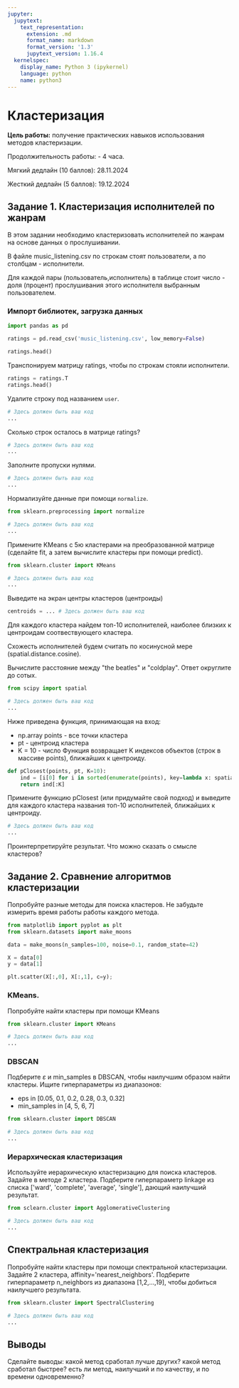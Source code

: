 ```yaml
---
jupyter:
  jupytext:
    text_representation:
      extension: .md
      format_name: markdown
      format_version: '1.3'
      jupytext_version: 1.16.4
  kernelspec:
    display_name: Python 3 (ipykernel)
    language: python
    name: python3
---
```


<!-- #region id="rZOA7MoXtA-e" -->
# Кластеризация

**Цель работы:** получение практических навыков использования методов кластеризации.

Продолжительность работы: - 4 часа.

Мягкий дедлайн (10 баллов): 28.11.2024

Жесткий дедлайн (5 баллов): 19.12.2024
<!-- #endregion -->

<!-- #region id="rZOA7MoXtA-e" -->
## Задание 1. Кластеризация исполнителей по жанрам
<!-- #endregion -->

<!-- #region id="kabxpe1rpmPc" -->
В этом задании необходимо кластеризовать исполнителей по жанрам на основе данных о прослушивании.

В файле music_listening.csv по строкам стоят пользователи, а по столбцам - исполнители.

Для каждой пары (пользователь,исполнитель) в таблице стоит число - доля (процент) прослушивания этого исполнителя выбранным пользователем.
<!-- #endregion -->

<!-- #region id="wF3gCvLCtYyv" -->
### Импорт библиотек, загрузка данных
<!-- #endregion -->

```python id="uprlaM05NGvI"
import pandas as pd
```

```python id="BeE8Io3_uhi3"
ratings = pd.read_csv('music_listening.csv', low_memory=False)
```

```python colab={"base_uri": "https://localhost:8080/", "height": 297} id="ZD0jf_i1Oy5d" outputId="e4f54839-20dc-4c19-a671-e1be5490fad6"
ratings.head()
```

<!-- #region id="pHTPXIEvp_9f" -->
Транспонируем матрицу ratings, чтобы по строкам стояли исполнители.
<!-- #endregion -->

```python id="BfKDPzjoPxKE"
ratings = ratings.T
ratings.head()
```

<!-- #region id="B9tfrtCoqFbQ" -->
Удалите строку под названием `user`.
<!-- #endregion -->

```python id="FNMhITClOeyN"
# Здесь должен быть ваш код
...
```

<!-- #region id="eKZfzlnMBO-M" -->
Сколько строк осталось в матрице ratings?
<!-- #endregion -->

```python id="eKZfzlnMBO-M"
# Здесь должен быть ваш код
...
```

<!-- #region id="rxxnjpNVqJYN" -->
Заполните пропуски нулями.
<!-- #endregion -->

```python id="iKduzcA2OiFV"
# Здесь должен быть ваш код
...
```

<!-- #region id="j3ca2KiJqL9J" -->
Нормализуйте данные при помощи `normalize`.
<!-- #endregion -->

```python id="CVxxov5dqSb2"
from sklearn.preprocessing import normalize

# Здесь должен быть ваш код
...
```

<!-- #region id="Ne6bESslqUXp" -->
Примените KMeans с 5ю кластерами на преобразованной матрице (сделайте fit, а затем вычислите кластеры при помощи predict).
<!-- #endregion -->

```python id="cP13pV-dNo5s"
from sklearn.cluster import KMeans

# Здесь должен быть ваш код
...
```

<!-- #region id="uZk0MMMUqiYM" -->
Выведите на экран центры кластеров (центроиды)
<!-- #endregion -->

```python id="6mBQ-C1Bqmm3"
centroids = ... # Здесь должен быть ваш код
```

<!-- #region id="9eFLNiA_CRFq" -->
Для каждого кластера найдем топ-10 исполнителей, наиболее близких к центроидам соотвествующего кластера.

Схожесть исполнителей будем считать по косинусной мере (spatial.distance.cosine).
<!-- #endregion -->

<!-- #region id="9eFLNiA_CRFq" -->
Вычислите расстояние между "the beatles" и "coldplay". Ответ округлите до сотых.
<!-- #endregion -->

```python id="oYtgZwSOCiHG"
from scipy import spatial

# Здесь должен быть ваш код
...
```

<!-- #region id="BM3k07IRqnhF" -->
Ниже приведена функция, принимающая на вход:
* np.array points - все точки кластера
* pt - центроид кластера
* K = 10 - число
Функция возвращает K индексов объектов (строк в массиве points), ближайших к центроиду.
<!-- #endregion -->

```python id="8f-Pm9pNBYW2"
def pClosest(points, pt, K=10):
    ind = [i[0] for i in sorted(enumerate(points), key=lambda x: spatial.distance.cosine(x[1], pt))]
    return ind[:K]
```

<!-- #region id="JPE-V0c9B_AC" -->
Примените функцию pClosest (или придумайте свой подход) и выведите для каждого кластера названия топ-10 исполнителей, ближайших к центроиду.
<!-- #endregion -->

```python id="PX1NO6CJqutV"
# Здесь должен быть ваш код
...
```

<!-- #region id="fk8TRHInqv_j" -->
Проинтерпретируйте результат. Что можно сказать о смысле кластеров?
<!-- #endregion -->

<!-- #region id="INk3CCWLa-ZJ" -->
## Задание 2. Сравнение алгоритмов кластеризации

Попробуйте разные методы для поиска кластеров.
Не забудьте измерить время работы работы каждого метода.
<!-- #endregion -->

```python id="4fgkK-YubAzW" colab={"base_uri": "https://localhost:8080/", "height": 447} outputId="defcf8f5-78f8-44d5-ec81-900e7621d79f"
from matplotlib import pyplot as plt
from sklearn.datasets import make_moons

data = make_moons(n_samples=100, noise=0.1, random_state=42)

X = data[0]
y = data[1]

plt.scatter(X[:,0], X[:,1], c=y);
```

<!-- #region id="E8Aj-5rMbv19" -->
### KMeans.

Попробуйте найти кластеры при помощи KMeans
<!-- #endregion -->

```python id="rcZyFe8KbPze"
from sklearn.cluster import KMeans

# Здесь должен быть ваш код
...
```

<!-- #region id="KQCV8we8b1OD" -->
### DBSCAN

Подберите $\varepsilon$ и min_samples в DBSCAN, чтобы наилучшим образом найти кластеры.
Ищите гиперпараметры из диапазонов:
* eps in [0.05, 0.1, 0.2, 0.28, 0.3, 0.32]
* min_samples in [4, 5, 6, 7]
<!-- #endregion -->

```python id="XVFoaJqtb6z9"
from sklearn.cluster import DBSCAN

# Здесь должен быть ваш код
...
```

<!-- #region id="gVT2XXpXb7iY" -->
### Иерархическая кластеризация

Используйте иерархическую кластеризацию для поиска кластеров.
Задайте в методе 2 кластера.
Подберите гиперпараметр linkage из списка ['ward', 'complete', 'average', 'single'], дающий наилучший результат.
<!-- #endregion -->

```python id="o1K8jDR7b_BW"
from sclearn.cluster import AgglomerativeClustering

# Здесь должен быть ваш код
...
```

<!-- #region id="JpBvTJi1b_16" -->
## Спектральная кластеризация

Попробуйте найти кластеры при помощи спектральной кластеризации.
Задайте 2 кластера, affinity='nearest_neighbors'.
Подберите гиперпараметр n_neighbors из диапазона [1,2,...,19], чтобы добиться наилучшего результата.
<!-- #endregion -->

```python id="XqAacOmXcCPv"
from sklearn.cluster import SpectralClustering

# Здесь должен быть ваш код
...
```

<!-- #region id="7e-_7M4PcID8" -->
## Выводы

Сделайте выводы: какой метод сработал лучше других? какой метод сработал быстрее? есть ли метод, наилучший и по качеству, и по времени одновременно?
<!-- #endregion -->
